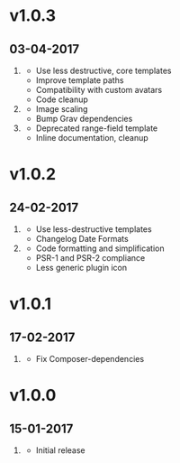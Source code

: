 # v1.0.3
## 03-04-2017

1. [](#improved)
    * Use less destructive, core templates
    * Improve template paths
    * Compatibility with custom avatars
    * Code cleanup
2. [](#bugfix)
    * Image scaling
    * Bump Grav dependencies
3. [](#new)
    * Deprecated range-field template
    * Inline documentation, cleanup

# v1.0.2
## 24-02-2017

1. [](#bugfix)
    * Use less-destructive templates
    * Changelog Date Formats
2. [](#improved)
    * Code formatting and simplification
    * PSR-1 and PSR-2 compliance
    * Less generic plugin icon

# v1.0.1
## 17-02-2017

1. [](#bugfix)
    * Fix Composer-dependencies

# v1.0.0
## 15-01-2017

1. [](#new)
    * Initial release